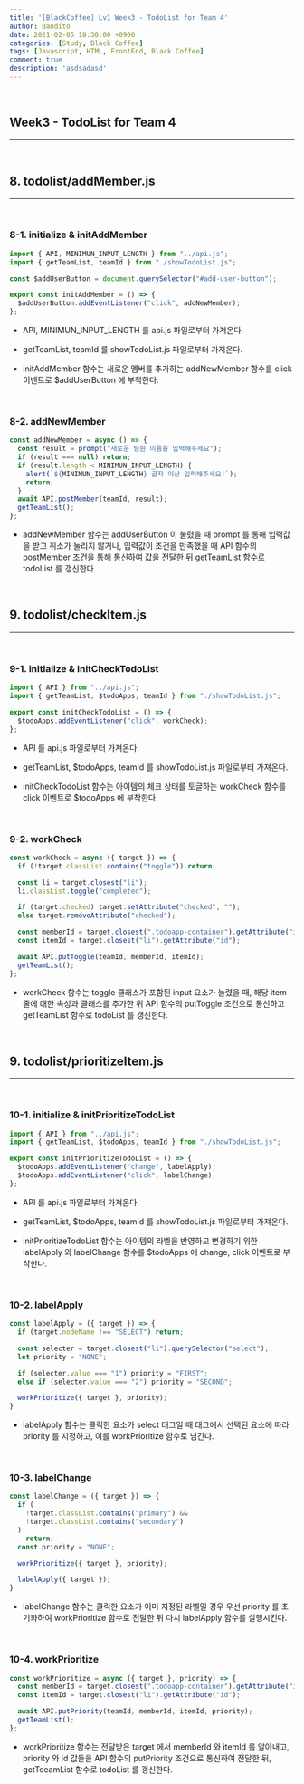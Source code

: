 ```yaml
---
title: '[BlackCoffee] Lv1 Week3 - TodoList for Team 4'
author: Bandito
date: 2021-02-05 18:30:00 +0900
categories: [Study, Black Coffee]
tags: [Javascript, HTML, FrontEnd, Black Coffee]
comment: true
description: 'asdsadasd'
---
```


<br/>

## Week3 - TodoList for Team 4
***


<br/>

## 8. todolist/addMember.js
***

<br/>

### 8-1. initialize & initAddMember

```javascript
import { API, MINIMUN_INPUT_LENGTH } from "../api.js";
import { getTeamList, teamId } from "./showTodoList.js";

const $addUserButton = document.querySelector("#add-user-button");

export const initAddMember = () => {
  $addUserButton.addEventListener("click", addNewMember);
};
```

+ API, MINIMUN_INPUT_LENGTH 를 api.js 파일로부터 가져온다.

+ getTeamList, teamId 를 showTodoList.js 파일로부터 가져온다.

+ initAddMember 함수는 새로운 멤버를 추가하는 addNewMember 함수를 click 이벤트로 $addUserButton 에 부착한다.

<br/>

### 8-2. addNewMember

```javascript
const addNewMember = async () => {
  const result = prompt("새로운 팀원 이름을 입력해주세요");
  if (result === null) return;
  if (result.length < MINIMUN_INPUT_LENGTH) {
    alert(`${MINIMUN_INPUT_LENGTH} 글자 이상 입력해주세요!`);
    return;
  }
  await API.postMember(teamId, result);
  getTeamList();
};
```

+ addNewMember 함수는 addUserButton 이 눌렸을 때 prompt 를 통해 입력값을 받고 취소가 눌리지 않거나, 입력값이 조건을 만족했을 때 API 함수의 postMember 조건을 통해 통신하여 값을 전달한 뒤 getTeamList 함수로 todoList 를 갱신한다.

<br/>

## 9. todolist/checkItem.js
***

<br/>

### 9-1. initialize & initCheckTodoList

```javascript
import { API } from "../api.js";
import { getTeamList, $todoApps, teamId } from "./showTodoList.js";

export const initCheckTodoList = () => {
  $todoApps.addEventListener("click", workCheck);
};
```

+ API 를 api.js 파일로부터 가져온다.

+ getTeamList, $todoApps, teamId 를 showTodoList.js 파일로부터 가져온다.

+ initCheckTodoList 함수는 아이템의 체크 상태를 토글하는 workCheck 함수를 click 이벤트로 $todoApps 에 부착한다.

<br/>

### 9-2. workCheck

```javascript
const workCheck = async ({ target }) => {
  if (!target.classList.contains("toggle")) return;

  const li = target.closest("li");
  li.classList.toggle("completed");

  if (target.checked) target.setAttribute("checked", "");
  else target.removeAttribute("checked");

  const memberId = target.closest(".todoapp-container").getAttribute("id");
  const itemId = target.closest("li").getAttribute("id");

  await API.putToggle(teamId, memberId, itemId);
  getTeamList();
};
```

+ workCheck 함수는 toggle 클래스가 포함된 input 요소가 눌렸을 때, 해당 item 줄에 대한 속성과 클래스를 추가한 뒤 API 함수의 putToggle 조건으로 통신하고 getTeamList 함수로 todoList 를 갱신한다.


<br/>

## 9. todolist/prioritizeItem.js
***

<br/>

### 10-1. initialize & initPrioritizeTodoList

```javascript
import { API } from "../api.js";
import { getTeamList, $todoApps, teamId } from "./showTodoList.js";

export const initPrioritizeTodoList = () => {
  $todoApps.addEventListener("change", labelApply);
  $todoApps.addEventListener("click", labelChange);
};
```

+ API 를 api.js 파일로부터 가져온다.

+ getTeamList, $todoApps, teamId 를 showTodoList.js 파일로부터 가져온다.

+ initPrioritizeTodoList 함수는 아이템의 라벨을 반영하고 변경하기 위한 labelApply 와 labelChange 함수를 $todoApps 에 change, click 이벤트로 부착한다. 

<br/>

### 10-2. labelApply

```javascript
const labelApply = ({ target }) => {
  if (target.nodeName !== "SELECT") return;

  const selecter = target.closest("li").querySelector("select");
  let priority = "NONE";

  if (selecter.value === "1") priority = "FIRST";
  else if (selecter.value === "2") priority = "SECOND";

  workPrioritize({ target }, priority);
}
```

+ labelApply 함수는 클릭한 요소가 select 태그일 때 태그에서 선택된 요소에 따라 priority 를 지정하고, 이를 workPrioritize 함수로 넘긴다.

<br/>

### 10-3. labelChange

```javascript
const labelChange = ({ target }) => {
  if (
    !target.classList.contains("primary") &&
    !target.classList.contains("secondary")
  )
    return;
  const priority = "NONE";

  workPrioritize({ target }, priority);

  labelApply({ target });
}
```

+ labelChange 함수는 클릭한 요소가 이미 지정된 라벨일 경우 우선 priority 를 초기화하여 workPrioritize 함수로 전달한 뒤 다시 labelApply 함수를 실행시킨다.

<br/>

### 10-4. workPrioritize

```javascript
const workPrioritize = async ({ target }, priority) => {
  const memberId = target.closest(".todoapp-container").getAttribute("id");
  const itemId = target.closest("li").getAttribute("id");

  await API.putPriority(teamId, memberId, itemId, priority);
  getTeamList();
};
```

+ workPrioritize 함수는 전달받은 target 에서 memberId 와 itemId 를 알아내고, priority 와 id 값들을 API 함수의 putPriority 조건으로 통신하여 전달한 뒤, getTeeamList 함수로 todoList 를 갱신한다.

